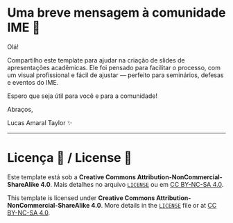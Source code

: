 # Uma breve mensagem à comunidade IME 📢

Olá!

Compartilho este template para ajudar na criação de slides de apresentações acadêmicas. Ele foi pensado para facilitar o processo, com um visual profissional e fácil de ajustar — perfeito para seminários, defesas e eventos do IME.

Espero que seja útil para você e para a comunidade!

Abraços,

Lucas Amaral Taylor ✨

---

# Licença 📜 / License 📜

Este template está sob a **Creative Commons Attribution-NonCommercial-ShareAlike 4.0**. Mais detalhes no arquivo [`LICENSE`](./LICENSE) ou em [CC BY-NC-SA 4.0](https://creativecommons.org/licenses/by-nc-sa/4.0/).

This template is licensed under **Creative Commons Attribution-NonCommercial-ShareAlike 4.0**. More details in the [`LICENSE`](./LICENSE) file or at [CC BY-NC-SA 4.0](https://creativecommons.org/licenses/by-nc-sa/4.0/).
